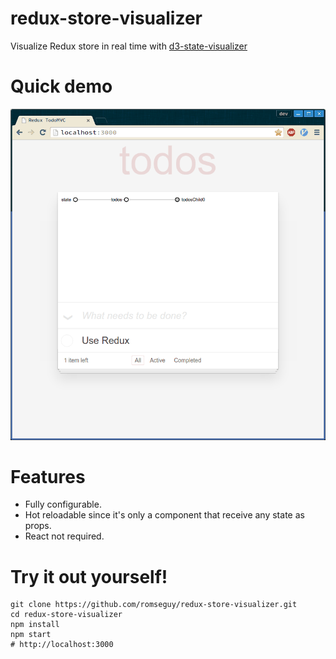 # redux-store-visualizer

Visualize Redux store in real time with [d3-state-visualizer](https://github.com/romseguy/d3-state-visualizer)

# Quick demo

![Quick demo](demo.gif)

# Features

- Fully configurable.
- Hot reloadable since it's only a component that receive any state as props.
- React not required.

# Try it out yourself!

```
git clone https://github.com/romseguy/redux-store-visualizer.git
cd redux-store-visualizer
npm install
npm start
# http://localhost:3000
```
